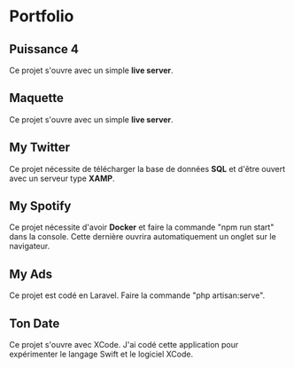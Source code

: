 # Portfolio

## Puissance 4
Ce projet s'ouvre avec un simple **live server**.

## Maquette
Ce projet s'ouvre avec un simple **live server**.

## My Twitter
Ce projet nécessite de télécharger la base de données **SQL** et d'être ouvert avec un serveur type **XAMP**.

## My Spotify
Ce projet nécessite d'avoir **Docker** et faire la commande "npm run start" dans la console. Cette dernière ouvrira automatiquement un onglet sur le navigateur.

## My Ads
Ce projet est codé en Laravel. Faire la commande "php artisan:serve".

## Ton Date
Ce projet s'ouvre avec XCode.
J'ai codé cette application pour expérimenter le langage Swift et le logiciel XCode.
